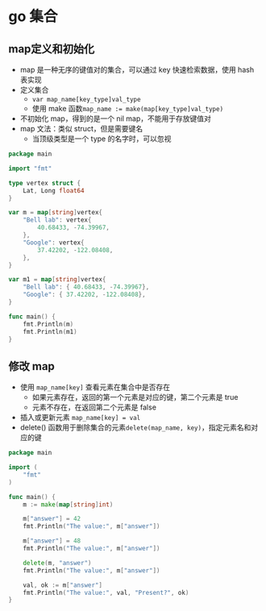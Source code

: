 # go 集合

## map定义和初始化

- map 是一种无序的键值对的集合，可以通过 key 快速检索数据，使用 hash 表实现
- 定义集合
  - `var map_name[key_type]val_type`
  - 使用 make 函数`map_name := make(map[key_type]val_type)`
- 不初始化 map，得到的是一个 nil map，不能用于存放键值对
- map 文法：类似 struct，但是需要键名
  - 当顶级类型是一个 type 的名字时，可以忽视

```go
package main

import "fmt"

type vertex struct {
    Lat, Long float64
}

var m = map[string]vertex{
    "Bell lab": vertex{
        40.68433, -74.39967,
    },
    "Google": vertex{
        37.42202, -122.08408,
    },
}

var m1 = map[string]vertex{
    "Bell lab": { 40.68433, -74.39967},
    "Google": { 37.42202, -122.08408},
}

func main() {
    fmt.Println(m)
    fmt.Println(m1)
}
```

## 修改 map

- 使用 `map_name[key]` 查看元素在集合中是否存在
  - 如果元素存在，返回的第一个元素是对应的键，第二个元素是 true
  - 元素不存在，在返回第二个元素是 false
- 插入或更新元素 `map_name[key] = val`
- delete() 函数用于删除集合的元素`delete(map_name, key)`，指定元素名和对应的键

```go
package main

import (
    "fmt"
)

func main() {
    m := make(map[string]int)

    m["answer"] = 42
    fmt.Println("The value:", m["answer"])

    m["answer"] = 48
    fmt.Println("The value:", m["answer"])

    delete(m, "answer")
    fmt.Println("The value:", m["answer"])

    val, ok := m["answer"]
    fmt.Println("The value:", val, "Present?", ok)
}
```
